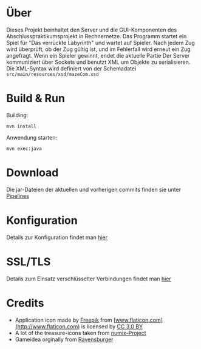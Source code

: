 # Über

Dieses Projekt beinhaltet den Server und die GUI-Komponenten des Abschlusspraktikumsprojekt in Rechnernetze.
Das Programm startet ein Spiel für "Das verrückte Labyrinth" und wartet auf Spieler.
Nach jedem Zug wird überprüft, ob der Zug gültig ist, und im Fehlerfall wird erneut ein Zug angefragt.
Wenn ein Spieler gewinnt, endet die aktuelle Partie
Der Server kommuniziert über Sockets und benutzt XML um Objekte zu serialisieren.
Die XML-Syntax wird definiert von der Schemadatei `src/main/resources/xsd/mazeCom.xsd`

# Build & Run
Building:
```
mvn install
```
Anwendung starten:
```
mvn exec:java
```

# Download

Die jar-Dateien der aktuellen und vorherigen commits finden sie unter [Pipelines](https://git.noc.fh-aachen.de/mazenet/maze-server/pipelines)

# Konfiguration

Details zur Konfiguration findet man [hier](doc/config.md)

# SSL/TLS

Details zum Einsatz verschlüsselter Verbindungen findet man [hier](doc/ssl.md)

# Credits

* Application icon made by [Freepik](http://www.freepik.com) from [www.flaticon.com](http://www.flaticon.com) is licensed by [CC 3.0 BY](href="http://creativecommons.org/licenses/by/3.0/)
* A lot of the treasure-icons taken from [numix-Project](https://numixproject.org/)
* Gameidea orginally from [Ravensburger](https://www.ravensburger.de/produkte/spiele/familienspiele/das-verrueckte-labyrinth-26446/index.html)